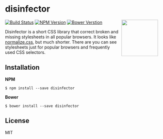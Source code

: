 # disinfector

<img src="https://cloud.githubusercontent.com/assets/5698350/23732620/2af979b8-0485-11e7-9799-68fd905d780b.png" align="right" width="120" height="120" />

[![Build Status](https://travis-ci.org/azat-io/disinfector.svg?branch=master)](https://travis-ci.org/azat-io/disinfector)
[![NPM Version](https://img.shields.io/npm/v/npm.svg)](https://www.npmjs.com/package/disinfector)
[![Bower Verstion](https://img.shields.io/bower/v/disinfector.svg)](https://libraries.io/bower/disinfector)

Disinfector is a short CSS library that correct broken and missing stylesheets in all popular browsers. It looks like [normalize.css](https://github.com/necolas/normalize.css), but much shorter. There are you can see stylesheets just for popular browsers and frequently used CSS selectors.

## Installation

**NPM**
```
$ npm install --save disinfector
```

**Bower**

```
$ bower install --save disinfector
```

## License

MIT
